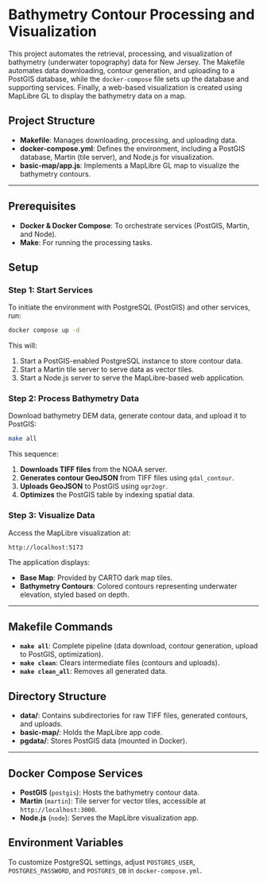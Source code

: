 # Bathymetry Contour Processing and Visualization

This project automates the retrieval, processing, and visualization of bathymetry (underwater topography) data for New Jersey. The Makefile automates data downloading, contour generation, and uploading to a PostGIS database, while the `docker-compose` file sets up the database and supporting services. Finally, a web-based visualization is created using MapLibre GL to display the bathymetry data on a map.

## Project Structure

- **Makefile**: Manages downloading, processing, and uploading data.
- **docker-compose.yml**: Defines the environment, including a PostGIS database, Martin (tile server), and Node.js for visualization.
- **basic-map/app.js**: Implements a MapLibre GL map to visualize the bathymetry contours.

---

## Prerequisites

- **Docker & Docker Compose**: To orchestrate services (PostGIS, Martin, and Node).
- **Make**: For running the processing tasks.

## Setup

### Step 1: Start Services

To initiate the environment with PostgreSQL (PostGIS) and other services, run:
```bash
docker compose up -d
```

This will:
1. Start a PostGIS-enabled PostgreSQL instance to store contour data.
2. Start a Martin tile server to serve data as vector tiles.
3. Start a Node.js server to serve the MapLibre-based web application.

### Step 2: Process Bathymetry Data

Download bathymetry DEM data, generate contour data, and upload it to PostGIS:
```bash
make all
```

This sequence:
1. **Downloads TIFF files** from the NOAA server.
2. **Generates contour GeoJSON** from TIFF files using `gdal_contour`.
3. **Uploads GeoJSON** to PostGIS using `ogr2ogr`.
4. **Optimizes** the PostGIS table by indexing spatial data.

### Step 3: Visualize Data

Access the MapLibre visualization at:
```plaintext
http://localhost:5173
```

The application displays:
- **Base Map**: Provided by CARTO dark map tiles.
- **Bathymetry Contours**: Colored contours representing underwater elevation, styled based on depth.

---

## Makefile Commands

- **`make all`**: Complete pipeline (data download, contour generation, upload to PostGIS, optimization).
- **`make clean`**: Clears intermediate files (contours and uploads).
- **`make clean_all`**: Removes all generated data.

## Directory Structure

- **data/**: Contains subdirectories for raw TIFF files, generated contours, and uploads.
- **basic-map/**: Holds the MapLibre app code.
- **pgdata/**: Stores PostGIS data (mounted in Docker).

---

## Docker Compose Services

- **PostGIS** (`postgis`): Hosts the bathymetry contour data.
- **Martin** (`martin`): Tile server for vector tiles, accessible at `http://localhost:3000`.
- **Node.js** (`node`): Serves the MapLibre visualization app.

## Environment Variables

To customize PostgreSQL settings, adjust `POSTGRES_USER`, `POSTGRES_PASSWORD`, and `POSTGRES_DB` in `docker-compose.yml`.

